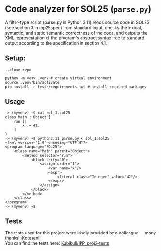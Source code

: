 # Code analyzer for SOL25 (`parse.py`)

A filter-type script (parse.py in Python 3.11) reads source code in SOL25 
(see section 3 in ipp25spec) from standard input, checks the lexical, syntactic, and static 
semantic correctness of the code, and outputs the XML representation of the program's 
abstract syntax tree to standard output according to the specification in section 4.1.

## Setup:
```
..clone repo

python -m venv .venv # create virtual environment
source .venv/bin/activate
pip install -r tests/requirements.txt # install required packages
```

## Usage
```
-> (myvenv) ~$ cat sol_1.sol25
class Main : Object {
    run [|
        x := 42.
    ]
}
-> (myvenv) ~$ python3.11 parse.py < sol_1.sol25 
<?xml version="1.0" encoding="UTF-8"?>
<program language="SOL25">
    <class name="Main" parent="Object">
        <method selector="run">
            <block arity="0">
                <assign order="1">
                    <var name="x"/>
                    <expr>
                        <literal class="Integer" value="42"/>
                    </expr>
                </assign>
            </block>
        </method>
    </class>
</program>
-> (myvenv) ~$ 
```

## Tests
The tests used for this project were kindly provided by a colleague — many thanks! :Koteseni: \
You can find the tests here: [Kubikuli/IPP_proj2-tests](https://github.com/Kubikuli/IPP_proj2-tests)
